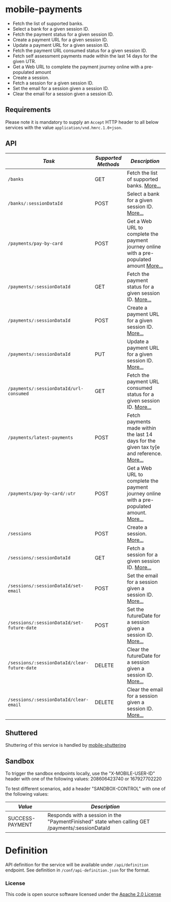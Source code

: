 mobile-payments
=============================================

- Fetch the list of supported banks.
- Select a bank for a given session ID.
- Fetch the payment status for a given session ID.
- Create a payment URL for a given session ID.
- Update a payment URL for a given session ID.
- Fetch the payment URL consumed status for a given session ID.
- Fetch self assessment payments made within the last 14 days for the given UTR.
- Get a Web URL to complete the payment journey online with a pre-populated amount
- Create a session.
- Fetch a session for a given session ID.
- Set the email for a session given a session ID.
- Clear the email for a session given a session ID.

Requirements
------------

Please note it is mandatory to supply an `Accept` HTTP header to all below services with the
value ```application/vnd.hmrc.1.0+json```.

API
---

| *Task*                                           | *Supported Methods* | *Description*                                                                                                                |
|--------------------------------------------------|---------------------|------------------------------------------------------------------------------------------------------------------------------|
| ```/banks```                                     | GET                 | Fetch the list of supported banks. [More...](app/docs/get-banks.md)                                                          |
| ```/banks/:sessionDataId```                      | POST                | Select a bank for a given session ID. [More...](app/docs/post-bank.md)                                                       |
| ```/payments/pay-by-card```                      | POST                | Get a Web URL to complete the payment journey online with a pre-populated amount [More...](app/docs/post-pay-by-card.md)     |
| ```/payments/:sessionDataId```                   | GET                 | Fetch the payment status for a given session ID. [More...](app/docs/get-payment.md)                                          |
| ```/payments/:sessionDataId```                   | POST                | Create a payment URL for a given session ID. [More...](app/docs/post-payment.md)                                             |
| ```/payments/:sessionDataId```                   | PUT                 | Update a payment URL for a given session ID. [More...](app/docs/put-payment.md)                                              |
| ```/payments/:sessionDataId/url-consumed```      | GET                 | Fetch the payment URL consumed status for a given session ID. [More...](app/docs/get-payment-url-consumed.md)                |
| ```/payments/latest-payments```                  | POST                | Fetch payments made within the last 14 days for the given tax ty[e and reference. [More...](app/docs/post-latest-payments.md) |
| ```/payments/pay-by-card/:utr```                 | POST                | Get a Web URL to complete the payment journey online with a pre-populated amount. [More...](app/docs/post-pay-by-card.md)    |
| ```/sessions```                                  | POST                | Create a session. [More...](app/docs/post-session.md)                                                                        |
| ```/sessions/:sessionDataId```                   | GET                 | Fetch a session for a given session ID. [More...](app/docs/get-session.md)                                                   |
| ```/sessions/:sessionDataId/set-email```         | POST                | Set the email for a session given a session ID. [More...](app/docs/set-email.md)                                             |
| ```/sessions/:sessionDataId/set-future-date```   | POST                | Set the futureDate for a session given a session ID. [More...](app/docs/set-future-date.md)                                  |
| ```/sessions/:sessionDataId/clear-future-date``` | DELETE              | Clear the futureDate for a session given a session ID. [More...](app/docs/clear-future-date.md)                              |
| ```/sessions/:sessionDataId/clear-email```       | DELETE              | Clear the email for a session given a session ID. [More...](app/docs/clear-email.md)                                         |

Shuttered
---------
Shuttering of this service is handled by [mobile-shuttering](https://github.com/hmrc/mobile-shuttering)

Sandbox
---------
To trigger the sandbox endpoints locally, use the "X-MOBILE-USER-ID" header with one of the following values:
208606423740 or 167927702220

To test different scenarios, add a header "SANDBOX-CONTROL" with one of the following values:

| *Value*         | *Description*                                                                                    |
|-----------------|--------------------------------------------------------------------------------------------------|
| SUCCESS-PAYMENT | Responds with a session in the "PaymentFinished" state when calling GET /payments/:sessionDataId |

# Definition

API definition for the service will be available under `/api/definition` endpoint. See definition
in `/conf/api-definition.json` for the format.

### License

This code is open source software licensed under
the [Apache 2.0 License]("http://www.apache.org/licenses/LICENSE-2.0.html")